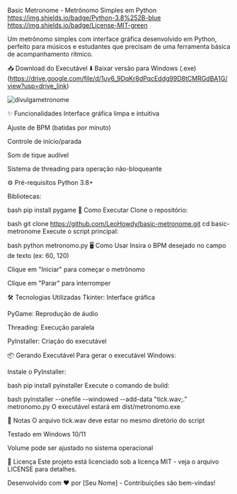 Basic Metronome - Metrônomo Simples em Python
https://img.shields.io/badge/Python-3.8%252B-blue
https://img.shields.io/badge/License-MIT-green

Um metrônomo simples com interface gráfica desenvolvido em Python, perfeito para músicos e estudantes que precisam de uma ferramenta básica de acompanhamento rítmico.

📥 Download do Executável
⬇️ Baixar versão para Windows (.exe) (https://drive.google.com/file/d/1uy6_9DqKr8dPqcEddg99D8tCMRGdBA1G/view?usp=drive_link)

![divulgametronome](https://github.com/user-attachments/assets/660b1546-5d0e-443b-8202-6fb23337e142)

✨ Funcionalidades
Interface gráfica limpa e intuitiva

Ajuste de BPM (batidas por minuto)

Controle de início/parada

Som de tique audível

Sistema de threading para operação não-bloqueante

⚙️ Pré-requisitos
Python 3.8+

Bibliotecas:

bash
pip install pygame
🚀 Como Executar
Clone o repositório:

bash
git clone https://github.com/LeoHowdy/basic-metronome.git
cd basic-metronome
Execute o script principal:

bash
python metronomo.py
🖥️ Como Usar
Insira o BPM desejado no campo de texto (ex: 60, 120)

Clique em "Iniciar" para começar o metrônomo

Clique em "Parar" para interromper

🛠️ Tecnologias Utilizadas
Tkinter: Interface gráfica

PyGame: Reprodução de áudio

Threading: Execução paralela

PyInstaller: Criação do executável

📦 Gerando Executável
Para gerar o executável Windows:

Instale o PyInstaller:

bash
pip install pyinstaller
Execute o comando de build:

bash
pyinstaller --onefile --windowed --add-data "tick.wav;." metronomo.py
O executável estará em dist/metronomo.exe

📝 Notas
O arquivo tick.wav deve estar no mesmo diretório do script

Testado em Windows 10/11

Volume pode ser ajustado no sistema operacional

📄 Licença
Este projeto está licenciado sob a licença MIT - veja o arquivo LICENSE para detalhes.

Desenvolvido com ❤️ por [Seu Nome] - Contribuições são bem-vindas!

